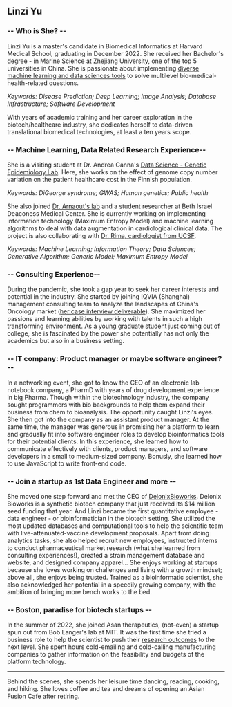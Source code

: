 ## Linzi Yu

### -- Who is She? --

Linzi Yu is a master's candidate in Biomedical Informatics at Harvard Medical School, graduating in December 2022. She received her Bachelor's degree - in Marine Science at Zhejiang University, one of the top 5 universities in China. She is passionate about implementing [diverse machine learning and data sciences tools](https://github.com/linzi-yu/ML-Models) to solve multilevel bio-medical-health-related questions. 

*Keywords: Disease Prediction; Deep Learning; Image Analysis; Database Infrastructure; Software Development*

With years of academic training and her career exploration in the biotech/healthcare industry, she dedicates herself to data-driven translational biomedical technologies, at least a ten years scope.


### -- Machine Learning, Data Related Research Experience--

She is a visiting student at Dr. Andrea Ganna's [Data Science - Genetic Epidemiology Lab](https://www.dsgelab.org/team). Here, she works on the effect of genome copy number variation on the patient healthcare cost in the Finnish population.

*Keywords: DiGeorge syndrome; GWAS; Human genetics; Public health*

She also joined [Dr. Arnaout's lab](http://arnaoutlab.org/) and a student researcher at Beth Israel Deaconess Medical Center. She is currently working on implementing information technology (Maximum Entropy Model) and machine learning algorithms to deal with data augmentation in cardiological clinical data. The project is also collaborating with [Dr. Rima, cardiologist from UCSF](https://profiles.ucsf.edu/rima.arnaout).

*Keywords: Machine Learning; Information Theory; Data Sciences; Generative Algorithm; Generic Model; Maximum Entropy Model*


### -- Consulting Experience--

During the pandemic, she took a gap year to seek her career interests and potential in the industry. She started by joining IQVIA (Shanghai) management consulting team to analyze the landscapes of China's Oncology market ([her case interview deliverable]()). She maximized her passions and learning abilities by working with talents in such a high transforming environment. As a young graduate student just coming out of college, she is fascinated by the power she potentially has not only the academics but also in a business setting.


### -- IT company: Product manager or maybe software engineer? --

In a networking event, she got to know the CEO of an electronic lab notebook company, a PharmD with years of drug development experience in big Pharma. Though within the biotechnology industry, the company sought programmers with bio backgrounds to help them expand their business from chem to bioanalysis. The opportunity caught Linzi's eyes. She then got into the company as an assistant product manager. At the same time, the manager was generous in promising her a platform to learn and gradually fit into software engineer roles to develop bioinformatics tools for their potential clients. In this experience,  she learned how to communicate effectively with clients, product managers, and software developers in a small to medium-sized company. Bonusly, she learned how to use JavaScript to write front-end code.


### -- Join a startup as 1st Data Engineer and more --

She moved one step forward and met the CEO of [DelonixBioworks](https://delonixbio.com/). Delonix Bioworks is a synthetic biotech company that just received its $14 million seed funding that year. And Linzi became the first quantitative employee - data engineer - or bioinformatician in the biotech setting. She utilized the most updated databases and computational tools to help the scientific team with live-attenuated-vaccine development proposals. Apart from doing analytics tasks, she also helped recruit new employees, instructed interns to conduct pharmaceutical market research (what she learned from consulting experiences!), created a strain management database and website, and designed company apparel... She enjoys working at startups because she loves working on challenges and living with a growth mindset; above all, she enjoys being trusted. Trained as a bioinformatic scientist, she also acknowledged her potential in a speedily growing company, with the ambition of bringing more bench works to the bed.


### -- Boston, paradise for biotech startups -- 

In the summer of 2022, she joined Asan therapeutics, (not-even) a startup spun out from Bob Langer's lab at MIT. It was the first time she tried a business role to help the scientist to push their [research outcomes](https://news.mit.edu/2022/self-boosting-vaccines-0713) to the next level. She spent hours cold-emailing and cold-calling manufacturing companies to gather information on the feasibility and budgets of the platform technology.



----

Behind the scenes, she spends her leisure time dancing, reading, cooking, and hiking. She loves coffee and tea and dreams of opening an Asian Fusion Cafe after retiring.

